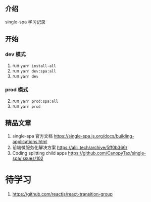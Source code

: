 ## 介绍

single-spa 学习记录

## 开始

### dev 模式

1. run `yarn install-all`
2. run `yarn dev:spa:all`
3. run `yarn dev`

### prod 模式

2. run `yarn prod:spa:all`
3. run `yarn prod`

## 精品文章

1. single-spa 官方文档 https://single-spa.js.org/docs/building-applications.html
2. 前端微服务化解决方案 https://alili.tech/archive/5ff0b366/
3. Coding splitting child apps https://github.com/CanopyTax/single-spa/issues/102

# 待学习

1. https://github.com/reactjs/react-transition-group
